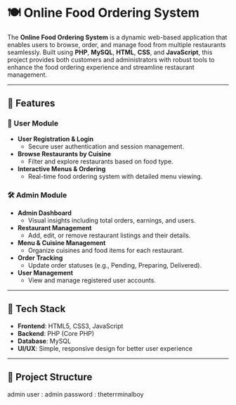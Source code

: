 # 🍽️ Online Food Ordering System

The **Online Food Ordering System** is a dynamic web-based application that enables users to browse, order, and manage food from multiple restaurants seamlessly. Built using **PHP**, **MySQL**, **HTML**, **CSS**, and **JavaScript**, this project provides both customers and administrators with robust tools to enhance the food ordering experience and streamline restaurant management.

---

## 🚀 Features

### 👥 User Module
- **User Registration & Login**
  - Secure user authentication and session management.
- **Browse Restaurants by Cuisine**
  - Filter and explore restaurants based on food type.
- **Interactive Menus & Ordering**
  - Real-time food ordering system with detailed menu viewing.

### 🛠️ Admin Module
- **Admin Dashboard**
  - Visual insights including total orders, earnings, and users.
- **Restaurant Management**
  - Add, edit, or remove restaurant listings and their details.
- **Menu & Cuisine Management**
  - Organize cuisines and food items for each restaurant.
- **Order Tracking**
  - Update order statuses (e.g., Pending, Preparing, Delivered).
- **User Management**
  - View and manage registered user accounts.

---

## 🧰 Tech Stack

- **Frontend**: HTML5, CSS3, JavaScript  
- **Backend**: PHP (Core PHP)  
- **Database**: MySQL  
- **UI/UX**: Simple, responsive design for better user experience

---

## 📁 Project Structure

admin user : admin
password : theterrminalboy

